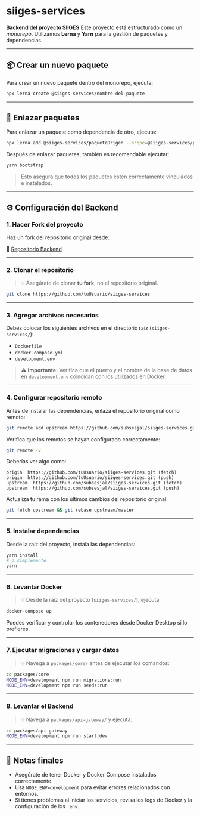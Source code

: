 # siiges-services

**Backend del proyecto SIIGES**
Este proyecto está estructurado como un *monorepo*. Utilizamos **Lerna** y **Yarn** para la gestión de paquetes y dependencias.

---

## 📦 Crear un nuevo paquete

Para crear un nuevo paquete dentro del monorepo, ejecuta:

```bash
npx lerna create @siiges-services/nombre-del-paquete
```

---

## 🔗 Enlazar paquetes

Para enlazar un paquete como dependencia de otro, ejecuta:

```bash
npx lerna add @siiges-services/paqueteOrigen --scope=@siiges-services/paqueteDestino
```

Después de enlazar paquetes, también es recomendable ejecutar:

```bash
yarn bootstrap
```

> Esto asegura que todos los paquetes estén correctamente vinculados e instalados.

---

## ⚙️ Configuración del Backend

### 1. Hacer Fork del proyecto

Haz un fork del repositorio original desde:

🔗 [Repositorio Backend](https://github.com/subsesjal/siiges-services)

---

### 2. Clonar el repositorio

> 💡 Asegúrate de clonar **tu fork**, no el repositorio original.

```bash
git clone https://github.com/tuUsuario/siiges-services
```

---

### 3. Agregar archivos necesarios

Debes colocar los siguientes archivos en el directorio raíz (`siiges-services/`):

* `Dockerfile`
* `docker-compose.yml`
* `development.env`

> ⚠️ **Importante:** Verifica que el puerto y el nombre de la base de datos en `development.env` coincidan con los utilizados en Docker.

---

### 4. Configurar repositorio remoto

Antes de instalar las dependencias, enlaza el repositorio original como remoto:

```bash
git remote add upstream https://github.com/subsesjal/siiges-services.git
```

Verifica que los remotos se hayan configurado correctamente:

```bash
git remote -v
```

Deberías ver algo como:

```
origin  https://github.com/tuUsuario/siiges-services.git (fetch)
origin  https://github.com/tuUsuario/siiges-services.git (push)
upstream  https://github.com/subsesjal/siiges-services.git (fetch)
upstream  https://github.com/subsesjal/siiges-services.git (push)
```

Actualiza tu rama con los últimos cambios del repositorio original:

```bash
git fetch upstream && git rebase upstream/master
```

---

### 5. Instalar dependencias

Desde la raíz del proyecto, instala las dependencias:

```bash
yarn install
# o simplemente
yarn
```

---

### 6. Levantar Docker

> 💡 Desde la raíz del proyecto (`siiges-services/`), ejecuta:

```bash
docker-compose up
```

Puedes verificar y controlar los contenedores desde Docker Desktop si lo prefieres.

---

### 7. Ejecutar migraciones y cargar datos

> 💡 Navega a `packages/core/` antes de ejecutar los comandos:

```bash
cd packages/core
NODE_ENV=development npm run migrations:run
NODE_ENV=development npm run seeds:run
```

---

### 8. Levantar el Backend

> 💡 Navega a `packages/api-gateway/` y ejecuta:

```bash
cd packages/api-gateway
NODE_ENV=development npm run start:dev
```

---

## 📝 Notas finales

* Asegúrate de tener Docker y Docker Compose instalados correctamente.
* Usa `NODE_ENV=development` para evitar errores relacionados con entornos.
* Si tienes problemas al iniciar los servicios, revisa los logs de Docker y la configuración de los `.env`.
